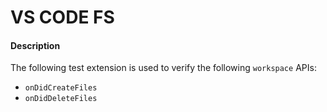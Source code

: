 # VS CODE FS

#### Description

The following test extension is used to verify the following `workspace` APIs:
- `onDidCreateFiles`
- `onDidDeleteFiles`
